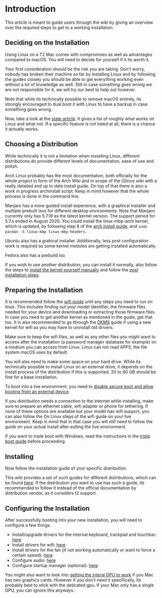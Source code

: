 # Introduction

This article is meant to guide users through the wiki by giving an overview over the required steps to
get to a working installation.

## Deciding on the Installation

Using Linux on a T2 Mac comes with compromises as well as advantages compared to macOS. You will need
to decide for yourself if it its worth it.

Your first consideration should be the risk you are taking. Don't worry, nobody has broken their machine so far by installing
Linux and by following the guides closely you should be able to get everything working even without a lot of knowledge as well.
Still in case something goes wrong we are not responsible for it, we will try our best to help out however.

Note that while its technically possible to remove macOS entirely, its strongly encouraged to dual boot it with Linux to have
a backup in case something goes wrong.

Now, take a look at the [state article](https://wiki.t2linux.org/state/). It gives a list of roughly what works on Linux and what not.
If a specific feature is not listed at all, there is a chance it actually works.

## Choosing a Distribution

While technically it is not a limitation when installing Linux, different distributions do provide different levels of documentation,
ease of use and polish.

Arch Linux probably has the most documentation, both officially for the whole project in form of the Arch Wiki and in scope of the
t2linux wiki with a really detailed and up to date install guide. On top of that there is also a work in progress archinstall script.
Keep in mind however that the whole process is done in the command line.

Manjaro has a more guided install experience, with a graphical installer and multiple prebuilt isos for different desktop environments. Note that Manjaro currently only has 5.7.19 as the latest kernel version. The support period for 5.7.x ended in August 2020.
You could install the linux-mbp-arch kernel, which is updated, by following step 8 of the [arch install guide](https://wiki.t2linux.org/distributions/arch/installation/), and `sudo pacman -S linux-mbp linux-mbp-headers`.

Ubuntu also has a grahical installer. Additionally, less post configuration work is required as some kernel modules are getting
installed automatically.

Fedora also has a prebuild iso.

If you wish to use another distribution, you can install it normally, also follow the steps to [install the kernel yourself manually](https://wiki.t2linux.org/guides/kernel/) and follow the [post installation steps](https://wiki.t2linux.org/roadmap/#configuring-the-installation).

## Preparing the Installation

It is recommended follow the [wifi guide](https://wiki.t2linux.org/guides/wifi/) until any steps you need to run on linux. This includes finding out your model identifier, the firmware files needed for your device and downloading or extracting those firmware files. In case you need to get another kernel as mentioned in the guide, get that too. It is also recommended to go through the [DKMS](https://wiki.t2linux.org/guides/dkms/) guide if using a new kernel for wifi as you may have to uninstall old drivers.

Make sure to keep the wifi files, as well as any other files you might want to access after the installation (a password manager database for example) on a medium you can access from Linux. Linux can not read APFS, the file system macOS uses by default.

You will also need to make some space on your hard drive. While its technically possible to install Linux on an external drive, it depends on the install process of the distribution if this is supported. 20 to 40 GB should be fine for a base installation.

To boot into a live environment, you need to [disable secure boot and allow booting from an external device](https://support.apple.com/en-us/HT208198).

If you distribution needs a connection to the internet while installing, make sure to prepare an ethernet cable, wifi adapter or
phone for tethering. If none of these options are available but your model has wifi support, you can also follow the On Linux steps of the wifi
guide on your live environment. Keep in mind that in that case you will still need to follow the guide on your actual install after exiting
the live environment.

If you want to triple boot with Windows, read the instructions in the [triple boot guide](https://wiki.t2linux.org/guides/windows/) before proceeding.

## Installing

Now follow the installation guide of your specific distribution.

This wiki provides a set of such guides for different distributions, which can be found [here](https://wiki.t2linux.org/distributions/overview/). If the distribution you want to use has such a guide, its recommended to follow it instead of the official documentation by distribution vendor, as it considers t2 support.

## Configuring the Installation

After successfully booting into your new installation, you will need to configure a few things.

- Install/upgrade drivers for the internal keyboard, trackpad and touchbar: [here](https://wiki.t2linux.org/guides/dkms/)
- Install drivers for wifi: [here](https://wiki.t2linux.org/guides/wifi/#on-linux)
- Install drivers for the fan (if not working automatically or want to force a certain speed): [here](https://wiki.t2linux.org/guides/fan/)
- Configure audio: [here](https://wiki.t2linux.org/guides/audio-config/)
- Configure startup manager (optional): [here](https://wiki.t2linux.org/guides/startup-manager/)

You might also want to look into [getting the interal GPU to work](https://wiki.t2linux.org/guides/hybrid-graphics/) if you Mac has two
graphics cards. However if you don't need it specifically, its probably best to stick with the deticated gpu. If your Mac only has
a single GPU, you can ignore this anyways.
